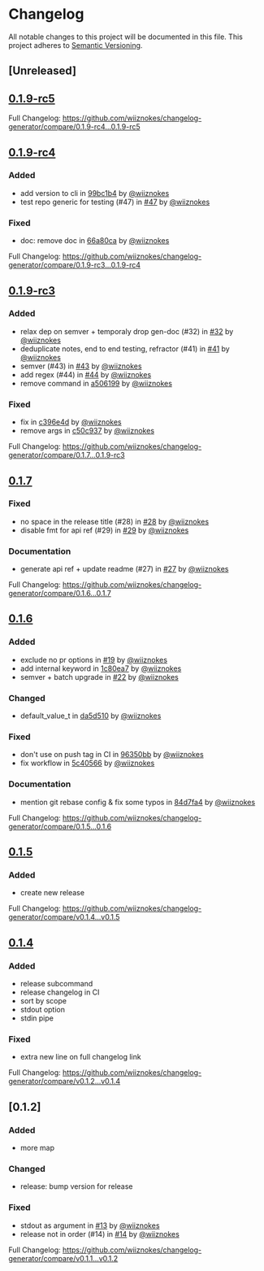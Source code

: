 # Changelog

All notable changes to this project will be documented in this file.
This project adheres to [Semantic Versioning](https://semver.org/spec/v2.0.0.html).

## [Unreleased]

## [0.1.9-rc5](https://github.com/wiiznokes/changelog-generator/releases/tag/0.1.9-rc5)

Full Changelog: https://github.com/wiiznokes/changelog-generator/compare/0.1.9-rc4...0.1.9-rc5

## [0.1.9-rc4](https://github.com/wiiznokes/changelog-generator/releases/tag/0.1.9-rc4)

### Added

- add version to cli in [99bc1b4](https://github.com/wiiznokes/changelog-generator/commit/99bc1b487a728c7cfa2ad985e55d4ed243b8a064) by [@wiiznokes](https://github.com/wiiznokes)
- test repo generic for testing (#47) in [#47](https://github.com/wiiznokes/changelog-generator/pull/47) by [@wiiznokes](https://github.com/wiiznokes)

### Fixed

- doc: remove doc in [66a80ca](https://github.com/wiiznokes/changelog-generator/commit/66a80cad176a51f825066a8161aae6f7e553111d) by [@wiiznokes](https://github.com/wiiznokes)

Full Changelog: https://github.com/wiiznokes/changelog-generator/compare/0.1.9-rc3...0.1.9-rc4

## [0.1.9-rc3](https://github.com/wiiznokes/changelog-generator/releases/tag/0.1.9-rc3)

### Added

- relax dep on semver + temporaly drop gen-doc (#32) in [#32](https://github.com/wiiznokes/changelog-generator/pull/32) by [@wiiznokes](https://github.com/wiiznokes)
- deduplicate notes, end to end testing, refractor (#41) in [#41](https://github.com/wiiznokes/changelog-generator/pull/41) by [@wiiznokes](https://github.com/wiiznokes)
- semver (#43) in [#43](https://github.com/wiiznokes/changelog-generator/pull/43) by [@wiiznokes](https://github.com/wiiznokes)
- add regex (#44) in [#44](https://github.com/wiiznokes/changelog-generator/pull/44) by [@wiiznokes](https://github.com/wiiznokes)
- remove command in [a506199](https://github.com/wiiznokes/changelog-generator/commit/a5061996e13c1356041c2804210a7fd4c41438e1) by [@wiiznokes](https://github.com/wiiznokes)

### Fixed

- fix in [c396e4d](https://github.com/wiiznokes/changelog-generator/commit/c396e4d241c553efeb1b364b0934376f3e9854ac) by [@wiiznokes](https://github.com/wiiznokes)
- remove args in [c50c937](https://github.com/wiiznokes/changelog-generator/commit/c50c9374dc48e357065b45c3bed03bd0656312cf) by [@wiiznokes](https://github.com/wiiznokes)

Full Changelog: https://github.com/wiiznokes/changelog-generator/compare/0.1.7...0.1.9-rc3

## [0.1.7](https://github.com/wiiznokes/changelog-generator/releases/tag/0.1.7)

### Fixed

- no space in the release title (#28) in [#28](https://github.com/wiiznokes/changelog-generator/pull/28) by [@wiiznokes](https://github.com/wiiznokes)
- disable fmt for api ref (#29) in [#29](https://github.com/wiiznokes/changelog-generator/pull/29) by [@wiiznokes](https://github.com/wiiznokes)

### Documentation

- generate api ref + update readme (#27) in [#27](https://github.com/wiiznokes/changelog-generator/pull/27) by [@wiiznokes](https://github.com/wiiznokes)

Full Changelog: https://github.com/wiiznokes/changelog-generator/compare/0.1.6...0.1.7

## [0.1.6](https://github.com/wiiznokes/changelog-generator/releases/tag/0.1.6)

### Added

- exclude no pr options in [#19](https://github.com/wiiznokes/changelog-generator/pull/19) by [@wiiznokes](https://github.com/wiiznokes)
- add internal keyword in [1c80ea7](https://github.com/wiiznokes/changelog-generator/commit/1c80ea700771dddc01a7ae07dcd78d93af9343a1) by [@wiiznokes](https://github.com/wiiznokes)
- semver + batch upgrade in [#22](https://github.com/wiiznokes/changelog-generator/pull/22) by [@wiiznokes](https://github.com/wiiznokes)

### Changed

- default_value_t in [da5d510](https://github.com/wiiznokes/changelog-generator/commit/da5d510410df619b8b19116c076ab080876ab7f7) by [@wiiznokes](https://github.com/wiiznokes)

### Fixed

- don't use on push tag in CI in [96350bb](https://github.com/wiiznokes/changelog-generator/commit/96350bb5b8e9a82ce369172269063846ab97f43c) by [@wiiznokes](https://github.com/wiiznokes)
- fix workflow in [5c40566](https://github.com/wiiznokes/changelog-generator/commit/5c405660ac1d2caf88aba9c48b9a93951781c763) by [@wiiznokes](https://github.com/wiiznokes)

### Documentation

- mention git rebase config & fix some typos in [84d7fa4](https://github.com/wiiznokes/changelog-generator/commit/84d7fa44178cd405935698ed46fed938e80da603) by [@wiiznokes](https://github.com/wiiznokes)

Full Changelog: https://github.com/wiiznokes/changelog-generator/compare/0.1.5...0.1.6

## [0.1.5](https://github.com/wiiznokes/changelog-generator/releases/tag/v0.1.5)

### Added

- create new release

Full Changelog: https://github.com/wiiznokes/changelog-generator/compare/v0.1.4...v0.1.5

## [0.1.4](https://github.com/wiiznokes/changelog-generator/releases/tag/v0.1.4)

### Added

- release subcommand
- release changelog in CI
- sort by scope
- stdout option
- stdin pipe

### Fixed

- extra new line on full changelog link

Full Changelog: https://github.com/wiiznokes/changelog-generator/compare/v0.1.2...v0.1.4

## [0.1.2]

### Added

- more map

### Changed

- release: bump version for release

### Fixed

- stdout as argument in [#13](https://github.com/wiiznokes/changelog-generator/pull/13) by [@wiiznokes](https://github.com/wiiznokes)
- release not in order (#14) in [#14](https://github.com/wiiznokes/changelog-generator/pull/14) by [@wiiznokes](https://github.com/wiiznokes)

Full Changelog: https://github.com/wiiznokes/changelog-generator/compare/v0.1.1...v0.1.2
